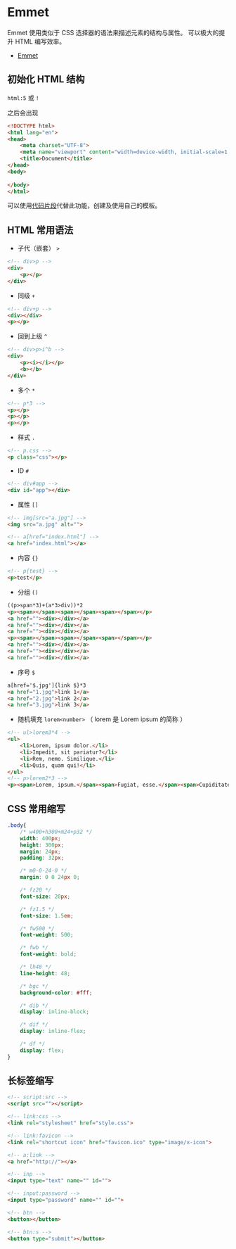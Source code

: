 # Emmet

Emmet 使用类似于 CSS 选择器的语法来描述元素的结构与属性。
可以极大的提升 HTML 编写效率。

- [Emmet](https://www.emmet.io/)

## 初始化 HTML 结构

`html:5` 或 `!`

之后会出现

```html
<!DOCTYPE html>
<html lang="en">
<head>
    <meta charset="UTF-8">
    <meta name="viewport" content="width=device-width, initial-scale=1.0">
    <title>Document</title>
</head>
<body>
    
</body>
</html>
```

可以使用[代码片段](quickSuggestions.md#html)代替此功能，创建及使用自己的模板。

## HTML 常用语法

- 子代（嵌套） `>`

```html
<!-- div>p -->
<div>
    <p></p>
</div>
```

- 同级 `+`

```html
<!-- div+p -->
<div></div>
<p></p>
```

- 回到上级 `^`

```html
<!-- div>p>i^b -->
<div>
    <p><i></i></p>
    <b></b>
</div>
```

- 多个 `*`

```html
<!-- p*3 -->
<p></p>
<p></p>
<p></p>
```

- 样式 `.`

```html
<!-- p.css -->
<p class="css"></p>
```

- ID `#`

```html
<!-- div#app -->
<div id="app"></div>
```

- 属性 `[]`

```html
<!-- img[src="a.jpg"] -->
<img src="a.jpg" alt="">

<!-- a[href="index.html"] -->
<a href="index.html"></a>
```

- 内容 `{}`

```html
<!-- p{test} -->
<p>test</p>
```

- 分组 `()`

```html
((p>span*3)+(a*3>div))*2
<p><span></span><span></span><span></span></p>
<a href=""><div></div></a>
<a href=""><div></div></a>
<a href=""><div></div></a>
<p><span></span><span></span><span></span></p>
<a href=""><div></div></a>
<a href=""><div></div></a>
<a href=""><div></div></a>
```

- 序号 `$`

```html
a[href='$.jpg']{link $}*3
<a href="1.jpg">link 1</a>
<a href="2.jpg">link 2</a>
<a href="3.jpg">link 3</a>
```

- 随机填充 `lorem<number>` （ lorem 是 Lorem ipsum 的简称 ）

```html
<!-- ul>lorem3*4 -->
<ul>
    <li>Lorem, ipsum dolor.</li>
    <li>Impedit, sit pariatur?</li>
    <li>Rem, nemo. Similique.</li>
    <li>Quis, quam qui!</li>
</ul>
<!-- p>lorem2*3 -->
<p><span>Lorem, ipsum.</span><span>Fugiat, esse.</span><span>Cupiditate, quisquam?</span></p>
```

## CSS 常用缩写

```css
.body{
    /* w400+h300+m24+p32 */
    width: 400px;
    height: 300px;
    margin: 24px;
    padding: 32px;

    /* m0-0-24-0 */
    margin: 0 0 24px 0;

    /* fz20 */
    font-size: 20px;

    /* fz1.5 */
    font-size: 1.5em;

    /* fw500 */
    font-weight: 500;

    /* fwb */
    font-weight: bold;

    /* lh48 */
    line-height: 48;

    /* bgc */
    background-color: #fff;

    /* dib */
    display: inline-block;

    /* dif */
    display: inline-flex;

    /* df */
    display: flex;
}
```

## 长标签缩写

```html
<!-- script:src -->
<script src=""></script>

<!-- link:css -->
<link rel="stylesheet" href="style.css">

<!-- link:favicon -->
<link rel="shortcut icon" href="favicon.ico" type="image/x-icon">

<!-- a:link -->
<a href="http://"></a>

<!-- inp -->
<input type="text" name="" id="">

<!-- input:password -->
<input type="password" name="" id="">

<!-- btn -->
<button></button>

<!-- btn:s -->
<button type="submit"></button>
```
